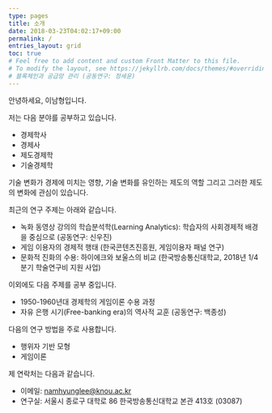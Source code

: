 ```yaml
---
type: pages
title: 소개
date: 2018-03-23T04:02:17+09:00
permalink: /
entries_layout: grid
toc: true
# Feel free to add content and custom Front Matter to this file.
# To modify the layout, see https://jekyllrb.com/docs/themes/#overriding-theme-defaults
# 블록체인과 공급망 관리 (공동연구: 정세윤)
---
```


안녕하세요, 이남형입니다.

저는 다음 분야를 공부하고 있습니다.

- 경제학사
- 경제사
- 제도경제학
- 기술경제학

기술 변화가 경제에 미치는 영향, 기술 변화를 유인하는 제도의 역할 그리고 그러한 제도의 변화에 관심이 있습니다.

최근의 연구 주제는 아래와 같습니다.

- 녹화 동영상 강의의 학습분석학(Learning Analytics): 학습자의 사회경제적 배경을 중심으로 (공동연구: 신우진)
- 게임 이용자의 경제적 행태 (한국콘텐츠진흥원, 게임이용자 패널 연구)
- 문화적 진화의 수용: 하이에크와 보울스의 비교 (한국방송통신대학교, 2018년 1/4분기 학술연구비 지원 사업)

이외에도 다음 주제를 공부 중입니다.

- 1950-1960년대 경제학의 게임이론 수용 과정
- 자유 은행 시기(Free-banking era)의 역사적 교훈 (공동연구: 백종성)

다음의 연구 방법을 주로 사용합니다.

- 행위자 기반 모형
- 게임이론

제 연락처는 다음과 같습니다.

- 이메일: namhyunglee@knou.ac.kr
- 연구실: 서울시 종로구 대학로 86 한국방송통신대학교 본관 413호 (03087)